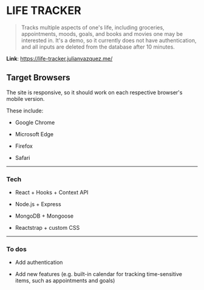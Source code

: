 # LIFE TRACKER

  

> Tracks multiple aspects of one's life, including groceries, appointments, moods, goals, and books and movies one may be interested in. It's a demo, so it currently does not have authentication, and all inputs are deleted from the database after 10 minutes.

  

**Link**: https://life-tracker.julianvazquez.me/

  

## Target Browsers


The site is responsive, so it should work on each respective browser's mobile version.

  

These include:

  

- Google Chrome

- Microsoft Edge

- Firefox

- Safari

---

### Tech

  

- React + Hooks + Context API

- Node.js + Express

- MongoDB + Mongoose

- Reactstrap + custom CSS

 ---

  

### To dos

- Add authentication

- Add new features (e.g. built-in calendar for tracking time-sensitive items, such as appointments and goals)


